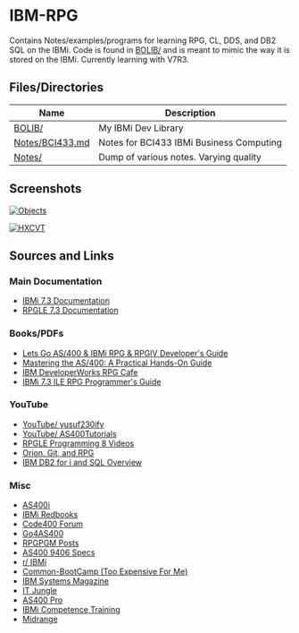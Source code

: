 # IBM-RPG
Contains Notes/examples/programs for learning RPG, CL, DDS, and DB2 SQL on the IBMi. Code is found in [BOLIB/](https://github.com/barrettotte/IBM-RPG/tree/master/BOLIB) and is meant to mimic the way it is stored on the IBMi. Currently learning with V7R3.


## Files/Directories
| **Name**           | **Description** |
| ------------------ | --------------- |
| [BOLIB/](https://github.com/barrettotte/IBM-RPG/tree/master/BOLIB) | My IBMi Dev Library |
| [Notes/BCI433.md](https://github.com/barrettotte/IBM-RPG/blob/master/Notes/BCI433.md) | Notes for BCI433 IBMi Business Computing |
| [Notes/](https://github.com/barrettotte/IBM-RPG/blob/master/Notes/) | Dump of various notes. Varying quality |


## Screenshots
[![Objects](https://github.com/barrettotte/IBM-RPG/blob/master/screenshots/01.PNG)](https://github.com/barrettotte/IBM-RPG/blob/master/screenshots/01.PNG)


[![HXCVT](https://github.com/barrettotte/IBM-RPG/blob/master/screenshots/first-dspf.PNG)](https://github.com/barrettotte/IBM-RPG/blob/master/screenshots/first-dspf.PNG)



## Sources and Links


### Main Documentation
* [IBMi 7.3 Documentation](https://www.ibm.com/support/knowledgecenter/ssw_ibm_i_73/rzahg/welcome.htm)
* [RPGLE 7.3 Documentation](https://www.ibm.com/support/knowledgecenter/en/ssw_ibm_i_73/rzasd/rzasdmain.htm)


### Books/PDFs
* [Lets Go AS/400 & IBMi RPG & RPGIV Developer's Guide](https://www.amazon.com/gp/product/0998268313/ref=oh_aui_search_detailpage?ie=UTF8&psc=1)
* [Mastering the AS/400: A Practical Hands-On Guide](https://www.amazon.com/gp/product/1583040706/ref=oh_aui_search_detailpage?ie=UTF8&psc=1)
* [IBM DeveloperWorks RPG Cafe](https://www.ibm.com/developerworks/community/wikis/home?lang=en#!/wiki/We13116a562db_467e_bcd4_882013aec57a)
* [IBMi 7.3 ILE RPG Programmer's Guide](https://www.ibm.com/support/knowledgecenter/ssw_ibm_i_73/rzasc/sc092507.pdf)


### YouTube
* [YouTube/ yusuf230ify](https://www.youtube.com/user/yusuf230ify/playlists)
* [YouTube/ AS400Tutorials](https://www.youtube.com/user/AS400Tutorials/videos)
* [RPGLE Programming 8 Videos](https://www.youtube.com/playlist?list=PLcriRITr9pA5D8YVSkAejRhNNt5Cz3QgQ)
* [Orion, Git, and RPG](https://www.youtube.com/watch?v=-fbrQwBKQ_I)
* [IBM DB2 for i and SQL Overview](https://www.youtube.com/watch?v=SB5Phy3BTQk)


### Misc
* [AS400i](http://as400i.com/)
* [IBMi Redbooks](http://www.redbooks.ibm.com/cgi-bin/searchsite.cgi?query=ibm+AND+i)
* [Code400 Forum](http://www.code400.com/forum/)
* [Go4AS400](http://www.go4as400.com/)
* [RPGPGM Posts](http://www.rpgpgm.com/p/list-of-all-posts.html)
* [AS400 9406 Specs](http://www-01.ibm.com/common/ssi/cgi-bin/ssialias?infotype=dd&subtype=sm&htmlfid=897/ENUS9406-_h11)
* [r/ IBMi](https://www.reddit.com/r/IBMi/)
* [Common-BootCamp (Too Expensive For Me)](https://www.common.org/online-education/boot-camp/)
* [IBM Systems Magazine](http://ibmsystemsmag.com/blogs/you-and-i/)
* [IT Jungle](https://www.itjungle.com/newsletter/tfh/)
* [AS400 Pro](http://www.as400pro.com/index.php)
* [IBMi Competence Training](http://ibmicompetence.com/)
* [Midrange](http://www.midrange.com/#home)
